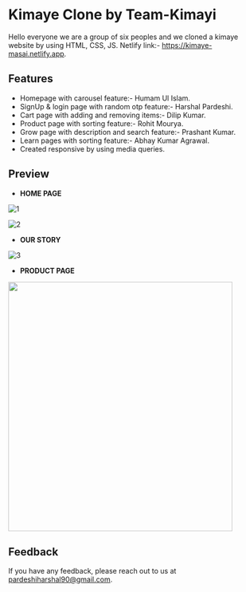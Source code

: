 # Kimaye Clone by Team-Kimayi

Hello everyone we are a group of six peoples and we cloned a kimaye website by using HTML, CSS, JS.
Netlify link:- https://kimaye-masai.netlify.app.


## Features

- Homepage with carousel feature:- Humam Ul Islam.
- SignUp & login page with random otp feature:- Harshal Pardeshi.
- Cart page with adding and removing items:- Dilip Kumar.
- Product page with sorting feature:- Rohit Mourya.
- Grow page with description and search feature:- Prashant Kumar.
- Learn pages with sorting feature:- Abhay Kumar Agrawal.
- Created responsive by using media queries.

## Preview

- <b>HOME PAGE</b>

![1](https://user-images.githubusercontent.com/31159055/189099388-8758ee43-549c-4f2f-a2cf-05bc40dcd623.PNG)

![2](https://user-images.githubusercontent.com/31159055/189099633-470d9f42-11cc-4dad-b949-d48c477ec79c.png)

- <b>OUR STORY</b>

![3](https://user-images.githubusercontent.com/31159055/189099655-bae689b6-a00b-4331-8d89-e5424eaf3393.png)

- <b> PRODUCT PAGE</b>

<img src="https://user-images.githubusercontent.com/31159055/189099702-77044ba7-cb35-448c-a26a-5f9b993a3c5b.png" height="500px" width="450px">

## Feedback

If you have any feedback, please reach out to us at pardeshiharshal90@gmail.com.
